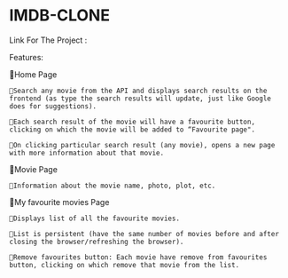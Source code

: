 # IMDB-CLONE


Link For The Project :



Features:

🚀Home Page

    🔹Search any movie from the API and displays search results on the frontend (as type the search results will update, just like Google does for suggestions).
    
    🔹Each search result of the movie will have a favourite button, clicking on which the movie will be added to “Favourite page".
    
    🔹On clicking particular search result (any movie), opens a new page with more information about that movie.
    

🚀Movie Page

    🔹Information about the movie name, photo, plot, etc.

🚀My favourite movies Page

    🔹Displays list of all the favourite movies.
    
    🔹List is persistent (have the same number of movies before and after closing the browser/refreshing the browser).
    
    🔹Remove favourites button: Each movie have remove from favourites button, clicking on which remove that movie from the list.
    
